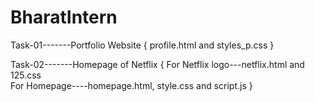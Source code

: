 # BharatIntern
Task-01-------Portfolio Website { profile.html and styles_p.css }

Task-02-------Homepage of Netflix { For Netflix logo---netflix.html and 125.css <br>
                                         For Homepage----homepage.html, style.css and script.js }
